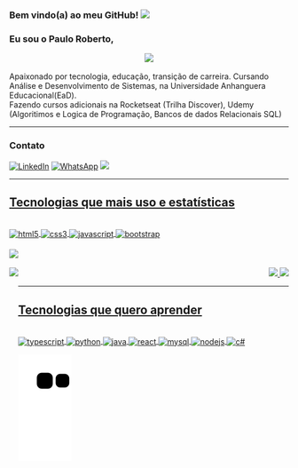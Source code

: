<div>
 <h3 align="left">
     Bem vindo(a) ao meu GitHub!
    <img src="https://media.giphy.com/media/hvRJCLFzcasrR4ia7z/giphy.gif" width="28">
 </h3>

### Eu sou o Paulo Roberto,
<p align="center">
      <a href="https://github.com/DenverCoder1/readme-typing-svg"><img src="https://readme-typing-svg.herokuapp.com/?lines=Desenvolvedor%20Front-End-Jr!;Sempre%20Aprendendo%20coisas%20novas!&font=Fira%20Code&center=true&width=440&height=45&color=f75c7e&vCenter=true&size=22"></a>
    </p>
Apaixonado por tecnologia, educação, transição de carreira.
Cursando Análise e Desenvolvimento de Sistemas, na Universidade Anhanguera Educacional(EaD).<br/>
Fazendo cursos adicionais na Rocketseat (Trilha Discover), Udemy (Algoritimos e Logica de Programação, Bancos de dados Relacionais SQL)


 
 ---
 

 ### Contato 
 

[![LinkedIn](https://img.shields.io/badge/LinkedIn-0077B5?style=for-the-badge&logo=linkedin&logoColor=white)](https://www.linkedin.com/in/paulo-roberto-da-silva-099275231/)
[![WhatsApp](https://img.shields.io/badge/WhatsApp-25D366?style=for-the-badge&logo=whatsapp&logoColor=white)](https://wa.me/5519983382067)
<a href = "mailto:probertos717@gmail.com"><img src="https://img.shields.io/badge/Gmail-D14836?style=for-the-badge&logo=gmail&logoColor=white" target="_blank">
 
 ---
 
 ## Tecnologias que mais uso e estatísticas
 
 <div style="display: inline_block"><br/>
  <img align="center" alt="html5" src="https://img.shields.io/badge/HTML5-E34F26?style=for-the-badge&logo=html5&logoColor=white"/>
  <img align="center" alt="css3" src="https://img.shields.io/badge/CSS3-1572B6?style=for-the-badge&logo=css3&logoColor=white"/>
  <img align="center" alt="javascript" src="https://img.shields.io/badge/JavaScript-F7DF1E?style=for-the-badge&logo=javascript&logoColor=black"/>
  <img align="center" alt="bootstrap" src="https://img.shields.io/badge/Bootstrap-563D7C?style=for-the-badge&logo=bootstrap&logoColor=white"/>
</div><br/>

<img align="center" src="https://activity-graph.herokuapp.com/graph?username=Prdsilva80&theme=tokyo-night&hide_border=true">
<br><br>
<img align="left" height="250px" src="https://github-readme-stats.vercel.app/api/top-langs/?username=Prdsilva80&langs_count=8&theme=tokyonight&hide_border=true">
<div align="right">
<img height="160px" src="https://github-readme-stats.vercel.app/api?username=Prdsilva80&show_icons=true&custom_title=Prdsilva80's%20Github%20Stats&theme=tokyonight&hide_border=true">
<img height="160px" src="https://github-readme-streak-stats.herokuapp.com/?user=Prdsilva80&theme=tokyonight&hide_border=true">
</div>
  
  
  ---

  ## Tecnologias que quero aprender
  
  

<div style="display: inline_block"><br/>
  <img align="center" alt="typescript" src="https://img.shields.io/badge/TypeScript-007ACC?style=for-the-badge&logo=typescript&logoColor=white"/>
  <img align="center" alt="python" src="https://img.shields.io/badge/Python-14354C?style=for-the-badge&logo=python&logoColor=white"/>
  <img align="center" alt="java" src="https://img.shields.io/badge/Java-ED8B00?style=for-the-badge&logo=java&logoColor=white"/>
  <img align="center" alt="react" src="https://img.shields.io/badge/React-20232A?style=for-the-badge&logo=react&logoColor=61DAFB"/>
  <img align="center" alt="mysql" src="https://img.shields.io/badge/MySQL-00000F?style=for-the-badge&logo=mysql&logoColor=white"/>
  <img align="center" alt="nodejs" src="https://img.shields.io/badge/Node.js-43853D?style=for-the-badge&logo=node.js&logoColor=white"/>
  <img align="center" alt="c#" src="https://img.shields.io/badge/C%23-239120?style=for-the-badge&logo=c-sharp&logoColor=white"/>
  
  ![Snake animation](https://github.com/Prdsilva80/Prdsilva80/blob/output/github-contribution-grid-snake.svg)
</div><br/>

